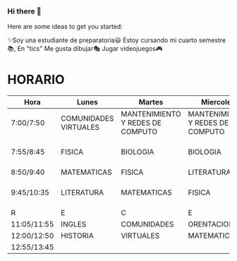 ### Hi there 👋


Here are some ideas to get you started:

✨Soy una estudiante de preparatoria😃 
Estoy cursando mi cuarto semestre📚, En "tics"
Me gusta dibujar🎭 
Jugar videojuegos🎮


# HORARIO
| Hora        | Lunes                  | Martes                            | Miercoles                        | Jueves                           | Viernes                          |
|-------------|------------------------|-----------------------------------|----------------------------------|----------------------------------|----------------------------------|
| 7:00/7:50   | COMUNIDADES  VIRTUALES | MANTENIMIENTO  Y REDES DE COMPUTO | MANTENIMIENTO Y REDES DE COMPUTO | FISICA                           | MANTENIMIENTO Y REDES DE COMPUTO |
| 7:55/8:45   | FISICA                 | BIOLOGIA                          | BIOLOGIA                         | ACTIVIDADES FISICAS DEPORTIVAS   | BIOLOGIA                         |
| 8:50/9:40   | MATEMATICAS            | FISICA                            | LITERATURA                       | MATEMATICAS                      | MATEMATICAS                      |
| 9:45/10:35  | LITERATURA             | MATEMATICAS                       | FISICA                           | MANTENIMIENTO Y REDES DE COMPUTO | FISICA                           |
| R           | E                      | C                                 | E                                | S                                | O                                |
| 11:05/11:55 | INGLES                 | COMUNIDADES                       | ORENTACION                       | INGLES                           | HISTORIA                         |
| 12:00/12:50 | HISTORIA               | VIRTUALES                         | MATEMATICAS                      | HISTORIA                         | LITERATURA                       |
| 12:55/13:45 |                        |                                   |                                  | BIOLOGIA                         | INGLES                           |

